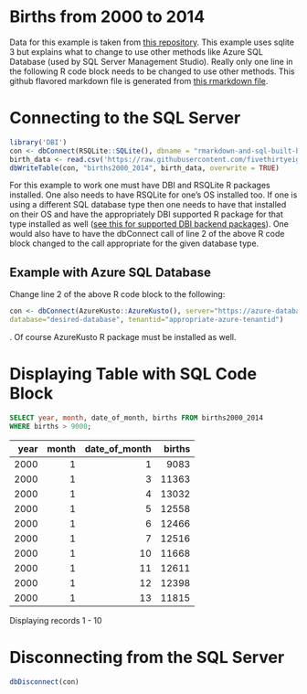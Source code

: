 Births from 2000 to 2014
================

Data for this example is taken from [this
repository](https://github.com/fivethirtyeight/data/blob/master/births/US_births_2000-2014_SSA.csv).
This example uses sqlite 3 but explains what to change to use other
methods like Azure SQL Database (used by SQL Server Management Studio).
Really only one line in the following R code block needs to be changed
to use other methods. This github flavored markdown file is generated
from [this rmarkdown file](rmarkdown-and-sql-built-births-display.rmd).

# Connecting to the SQL Server

``` r
library('DBI')
con <- dbConnect(RSQLite::SQLite(), dbname = "rmarkdown-and-sql-built-births-display.db")
birth_data <- read.csv('https://raw.githubusercontent.com/fivethirtyeight/data/master/births/US_births_2000-2014_SSA.csv')
dbWriteTable(con, "births2000_2014", birth_data, overwrite = TRUE)
```

For this example to work one must have DBI and RSQLite R packages
installed. One also needs to have RSQLite for one’s OS installed too. If
one is using a different SQL database type then one needs to have that
installed on their OS and have the appropriately DBI supported R package
for that type installed as well ([see this for supported DBI backend
packages](https://dbi.r-dbi.org/)). One would also have to have the
dbConnect call of line 2 of the above R code block changed to the call
appropriate for the given database type.

## Example with Azure SQL Database

Change line 2 of the above R code block to the following:

``` r
con <- dbConnect(AzureKusto::AzureKusto(), server="https://azure-database-url.net",
database="desired-database", tenantid="appropriate-azure-tenantid")
```

. Of course AzureKusto R package must be installed as well.

# Displaying Table with SQL Code Block

``` sql
SELECT year, month, date_of_month, births FROM births2000_2014
WHERE births > 9000;
```

<div class="knitsql-table">

| year | month | date_of_month | births |
|-----:|------:|--------------:|-------:|
| 2000 |     1 |             1 |   9083 |
| 2000 |     1 |             3 |  11363 |
| 2000 |     1 |             4 |  13032 |
| 2000 |     1 |             5 |  12558 |
| 2000 |     1 |             6 |  12466 |
| 2000 |     1 |             7 |  12516 |
| 2000 |     1 |            10 |  11668 |
| 2000 |     1 |            11 |  12611 |
| 2000 |     1 |            12 |  12398 |
| 2000 |     1 |            13 |  11815 |

Displaying records 1 - 10

</div>

# Disconnecting from the SQL Server

``` r
dbDisconnect(con)
```
